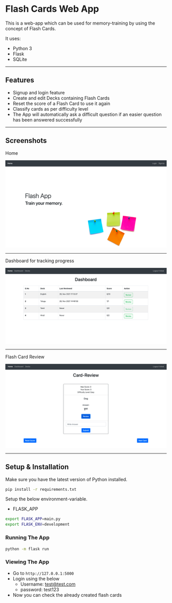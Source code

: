# Flash Cards Web App

This is a web-app which can be used for memory-training by using the concept of Flash Cards.

It uses:
- Python 3
- Flask
- SQLite

---

## Features

- Signup and login feature
- Create and edit Decks containing Flash Cards
- Reset the score of a Flash Card to use it again
- Classify cards as per difficulty level
- The App will automatically ask a difficult question if an easier question has been answered successfully

---

## Screenshots

Home

![Home UI](flashapp/screenshots/home.png)

---

Dashboard for tracking progress

![Home UI](flashapp/screenshots/dashboard.png)

---

Flash Card Review

![Home UI](flashapp/screenshots/review.png)

---

## Setup & Installation

Make sure you have the latest version of Python installed.

```bash
pip install -r requirements.txt
```

Setup the below environment-variable.

- FLASK_APP

```bash
export FLASK_APP=main.py
export FLASK_ENV=development
```

### Running The App

```bash
python -m flask run
```

### Viewing The App

- Go to `http://127.0.0.1:5000`
- Login using the below
    - Username: test@test.com
    - password: test123
- Now you can check the already created flash cards